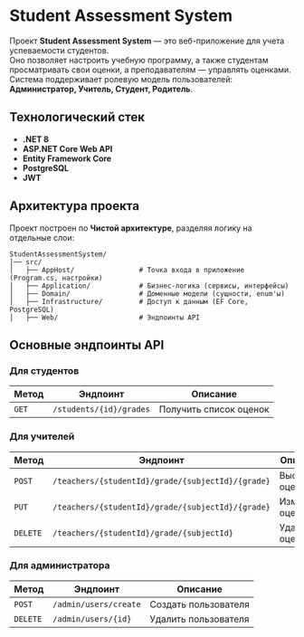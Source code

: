 # Student Assessment System

Проект **Student Assessment System** — это веб-приложение для учета успеваемости студентов.  
Оно позволяет настроить учебную программу, а также студентам просматривать свои оценки, а преподавателям — управлять оценками.  
Система поддерживает ролевую модель пользователей: **Администратор, Учитель, Студент, Родитель**.

##  Технологический стек
- **.NET 8**
- **ASP.NET Core Web API**
- **Entity Framework Core**
- **PostgreSQL**
- **JWT**

## Архитектура проекта
Проект построен по **Чистой архитектуре**, разделяя логику на отдельные слои:

```plaintext
StudentAssessmentSystem/
│── src/
│   ├── AppHost/                # Точка входа в приложение (Program.cs, настройки)
│   ├── Application/            # Бизнес-логика (сервисы, интерфейсы)
│   ├── Domain/                 # Доменные модели (сущности, enum'ы)
│   ├── Infrastructure/         # Доступ к данным (EF Core, PostgreSQL)
│   ├── Web/                    # Эндпоинты API
```

## Основные эндпоинты API
### Для студентов
| Метод  | Эндпоинт                      | Описание                 |
|--------|--------------------------------|---------------------------|
| `GET`  | `/students/{id}/grades`       | Получить список оценок   |

### Для учителей
| Метод  | Эндпоинт                                      | Описание                 |
|--------|----------------------------------------------|---------------------------|
| `POST` | `/teachers/{studentId}/grade/{subjectId}/{grade}` | Выставить оценку         |
| `PUT`  | `/teachers/{studentId}/grade/{subjectId}/{grade}` | Изменить оценку         |
| `DELETE` | `/teachers/{studentId}/grade/{subjectId}` | Удалить оценку          |

### Для администратора
| Метод  | Эндпоинт                  | Описание                 |
|--------|----------------------------|---------------------------|
| `POST` | `/admin/users/create`      | Создать пользователя     |
| `DELETE` | `/admin/users/{id}`      | Удалить пользователя     |
